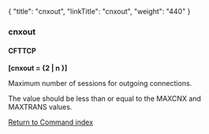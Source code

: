 {
    "title": "cnxout",
    "linkTitle": "cnxout",
    "weight": "440"
}<span id="cnxout"></span>

### cnxout

#### CFTTCP

****\[cnxout = {2 | n }\]****

Maximum number of sessions for outgoing connections.

The value should be less than or equal to the MAXCNX and MAXTRANS values.

[Return to Command index](../../)
